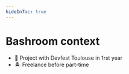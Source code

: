 ```yaml
---
hideInToc: true
---
```


# Bashroom context

- 🏫 Project with Devfest Toulouse in 1rst year
- 🏝️ Freelance before part-time
